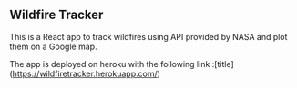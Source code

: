 ## Wildfire Tracker
This is a React app to track wildfires using API provided by NASA and plot them on a Google map.

The app is deployed on heroku with the following link :[title] (https://wildfiretracker.herokuapp.com/)
